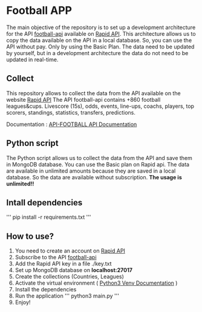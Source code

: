 # Football APP

The main objective of the repository is to set up a development architecture for the API [football-api](https://rapidapi.com/api-sports/api/api-football) available on [Rapid API](https://rapidapi.com/). This architecture allows us to copy the data available on the API in a local database. So, you can use the API without pay. Only by using the Basic Plan. The data need to be updated by yourself, but in a development architecture the data do not need to be updated in real-time.

## Collect

This repository allows to collect the data from the API available on the website [Rapid API](https://rapidapi.com/api-sports/api/api-football)
The API football-api contains +860 football leagues&cups. Livescore (15s), odds, events, line-ups, coachs, players, top scorers, standings, statistics, transfers, predictions.

Documentation : [API-FOOTBALL API Documentation](https://www.api-football.com/documentation-v3)

## Python script

The Python script allows us to collect the data from the API and save them in MongoDB database. You can use the Basic plan on Rapid api.
The data are available in unlimited amounts because they are saved in a local database. So the data are available without subscription.
**The usage is unlimited!!**

## Intall dependencies

'''
pip install -r requirements.txt
'''

## How to use?

1. You need to create an account on [Rapid API](https://rapidapi.com/)
2. Subscribe to the API [football-api](https://rapidapi.com/api-sports/api/api-football)
3. Add the Rapid API key in a file ./key.txt
4. Set up MongoDB database on **localhost:27017**
5. Create the collections (Countries, Leagues)
6. Activate the virtual environment ( [Python3 Venv Documentation](https://docs.python.org/fr/3/library/venv.html) )
7. Install the dependencies
8. Run the application
'''
python3 main.py
'''
8. Enjoy!
